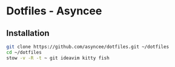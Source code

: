 # Dotfiles - Asyncee

## Installation

```bash
git clone https://github.com/asyncee/dotfiles.git ~/dotfiles
cd ~/dotfiles
stow -v -R -t ~ git ideavim kitty fish
```
